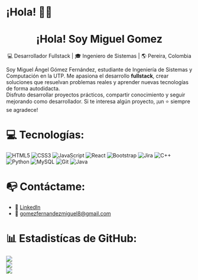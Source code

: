 <!-- Saludo -->
# ¡Hola! :wave::smiley:

<h1 align="center"> ¡Hola! Soy Miguel Gomez</h1>
<p align="center">💻 Desarrollador Fullstack | 🎓 Ingeniero de Sistemas | 🌎 Pereira, Colombia </p>

<!--Introduccion -->
Soy Miguel Ángel Gómez Fernández, estudiante de Ingeniería de Sistemas y Computación en la UTP. Me apasiona el desarrollo **fullstack**, crear soluciones que resuelvan problemas reales y aprender nuevas tecnologías de forma autodidacta.  
Disfruto desarrollar proyectos prácticos, compartir conocimiento y seguir mejorando como desarrollador. Si te interesa algún proyecto, ¡un ⭐ siempre se agradece!


<!--Tecnologias -->
# 💻 Tecnologías:
![HTML5](https://img.shields.io/badge/html5-%23E34F26.svg?style=for-the-badge&logo=html5&logoColor=white) ![CSS3](https://img.shields.io/badge/css3-%231572B6.svg?style=for-the-badge&logo=css3&logoColor=white)  ![JavaScript](https://img.shields.io/badge/javascript-%23323330.svg?style=for-the-badge&logo=javascript&logoColor=%23F7DF1E) ![React](https://img.shields.io/badge/react-%2320232a.svg?style=for-the-badge&logo=react&logoColor=%2361DAFB) ![Bootstrap](https://img.shields.io/badge/bootstrap-%23563D7C.svg?style=for-the-badge&logo=bootstrap&logoColor=white) ![Jira](https://img.shields.io/badge/jira-%230A0FFF.svg?style=for-the-badge&logo=jira&logoColor=white) ![C++](https://img.shields.io/badge/c++-%2300599C.svg?style=for-the-badge&logo=c%2B%2B&logoColor=white) ![Python](https://img.shields.io/badge/python-3670A0?style=for-the-badge&logo=python&logoColor=ffdd54) ![MySQL](https://img.shields.io/badge/mysql-4479A1.svg?style=for-the-badge&logo=mysql&logoColor=white) ![Git](https://img.shields.io/badge/git-%23F05033.svg?style=for-the-badge&logo=git&logoColor=white) ![Java](https://img.shields.io/badge/java-%23ED8B00.svg?style=for-the-badge&logo=java&logoColor=white)

<!--Contactame -->
# 📭 Contáctame:
- 💼 [LinkedIn]()
- 📧 gomezfernandezmiguel8@gmail.com

<!--Estadisticas de GitHub -->
# 📊 Estadistícas de GitHub:
![](https://github-readme-stats.vercel.app/api?username=miguelgomez920&theme=dark&hide_border=false&include_all_commits=false&count_private=false)<br/>
![](https://github-readme-streak-stats.herokuapp.com/?user=miguelgomez920&theme=dark&hide_border=false)<br/>
![](https://github-readme-stats.vercel.app/api/top-langs/?username=miguelgomez920&theme=dark&hide_border=false&include_all_commits=false&count_private=false&layout=compact)


